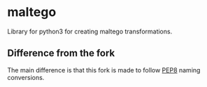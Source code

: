 # maltego
Library for python3 for creating maltego transformations.

## Difference from the fork
The main difference is that this fork is made to follow [PEP8](https://www.python.org/dev/peps/pep-0008/) naming conversions.
